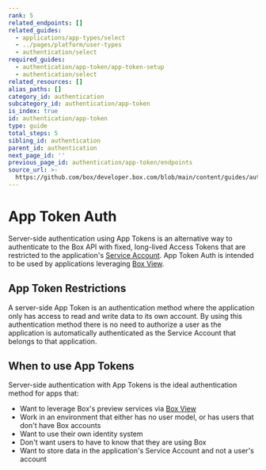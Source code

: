 ```yaml
---
rank: 5
related_endpoints: []
related_guides:
  - applications/app-types/select
  - ../pages/platform/user-types
  - authentication/select
required_guides:
  - authentication/app-token/app-token-setup
  - authentication/select
related_resources: []
alias_paths: []
category_id: authentication
subcategory_id: authentication/app-token
is_index: true
id: authentication/app-token
type: guide
total_steps: 5
sibling_id: authentication
parent_id: authentication
next_page_id: ''
previous_page_id: authentication/app-token/endpoints
source_url: >-
  https://github.com/box/developer.box.com/blob/main/content/guides/authentication/app-token/index.md
---
```

# App Token Auth

Server-side authentication using App Tokens is an alternative way to
authenticate to the Box API with fixed, long-lived Access Tokens that are
restricted to the application's [Service Account][sa]. App Token Auth is
intended to be used by applications leveraging [Box View][box-view].

## App Token Restrictions

A server-side App Token is an authentication method where the application only
has access to read and write data to its own account. By using this
authentication method there is no need to authorize a user as the application is
automatically authenticated as the Service Account that belongs to that
application.

## When to use App Tokens

Server-side authentication with App Tokens is the ideal authentication method
for apps that:

- Want to leverage Box's preview services via [Box View][box-view]
- Work in an environment that either has no user model, or has users that don't have Box accounts
- Want to use their own identity system
- Don't want users to have to know that they are using Box
- Want to store data in the application's Service Account and not a user's account

[sa]: page://platform/user-types/#service-account
[box-view]: g://embed/box-view
